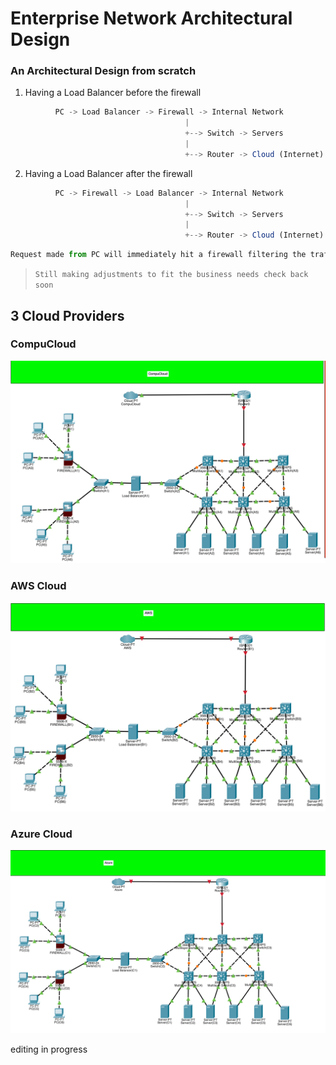 # Enterprise Network Architectural Design


### An Architectural Design from scratch

1. Having a Load Balancer before the firewall

```js
          PC -> Load Balancer -> Firewall -> Internal Network
                                       |
                                       +--> Switch -> Servers
                                       |
                                       +--> Router -> Cloud (Internet)

```

2. Having a Load Balancer after the firewall

```js
          PC -> Firewall -> Load Balancer -> Internal Network
                                       |
                                       +--> Switch -> Servers
                                       |
                                       +--> Router -> Cloud (Internet)
```
```js
Request made from PC will immediately hit a firewall filtering the traffic to be passed on to a load balancer which will decide which server should handle the request. It does this by by following predefined Algorithms sending traffic to the server with the fewest active connections. This allows us to have Scalibilty && High Availability
```

> `Still making adjustments to fit the business needs check back soon`

## 3 Cloud Providers

### CompuCloud

![Screenshot](CompuCloud.png)


### AWS Cloud

![Screenshot](AWS.png)
### Azure Cloud

![Screenshot](Azure.png)

editing in progress
